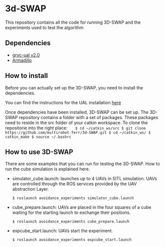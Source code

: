 # 3d-SWAP

This repository contains all the code for running 3D-SWAP and the experiments used to test the algorithm

## Dependencies

 * [grvc-ual v2.0](https://github.com/grvcTeam/grvc-ual)
 * [Armadillo](http://arma.sourceforge.net/download.html)


## How to install

Before you can actually set up the 3D-SWAP, you need to install the dependencies.

You can find the instructions for the UAL installation [here](https://github.com/grvcTeam/grvc-ual/wiki/How-to-build-and-install-grvc-ual)

Once dependencies have been installed, 3D-SWAP can be set up. The 3D-SWAP repository contains a folder with a set of packages. These packages need to reside in the src folder of your catkin workspace. To clone the repositorie into the right place:
    ```   
    $ cd ~/catkin_ws/src
    $ git clone https://github.com/multirobot-ferr/3d-SWAP.git
    $ cd ~/catkin_ws/
    $ catkin_make
    $ source ~/.bashrc
    ```

## How to use 3D-SWAP ##

There are some examples that you can run for testing the 3D-SWAP. How to run the cube simulation is explained here.

 * simulator_cube.launch: launches up to 4 UAVs in SITL simulation. UAVs are controlled through the ROS services provided by the UAV abstraction Layer.

    `$ roslaunch avoidance_experiments simulator_cube.launch`   

 * cube_prepare.launch: UAVs are placed in the four squares of a cube waiting for the starting launch to exchange their positions. 

    `$ roslaunch avoidance_experiments cube_prepare.launch`

 * expcube_start.launch: UAVs start the experiment.

     `$ roslaunch avoidance_experiments expcube_start.launch`